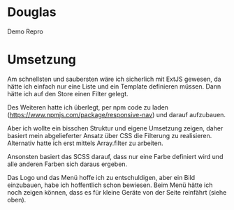 # Douglas
Demo Repro

# Umsetzung #
Am schnellsten und saubersten wäre ich sicherlich mit ExtJS gewesen,
da hätte ich einfach nur eine Liste und ein Template definieren müssen.
Dann hätte ich auf den Store einen Filter gelegt.

Des Weiteren hatte ich überlegt, per npm code zu laden (https://www.npmjs.com/package/responsive-nav) und darauf 
aufzubauen.

Aber ich wollte ein bisschen Struktur und eigene Umsetzung zeigen, daher basiert mein abgelieferter Ansatz über 
CSS die Filterung zu realisieren.
Alternativ hatte ich erst mittels Array.filter zu arbeiten.

Ansonsten basiert das SCSS darauf, dass nur eine Farbe definiert wird und alle anderen Farben sich daraus ergeben.

Das Logo und das Menü hoffe ich zu entschuldigen, aber ein Bild einzubauen, habe ich hoffentlich schon bewiesen.
Beim Menü hätte ich noch zeigen können, dass es für kleine Geräte von der Seite reinfährt (siehe oben).
